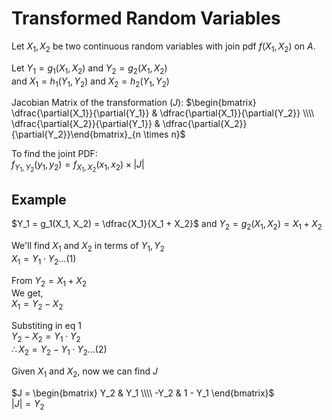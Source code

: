 # Transformed Random Variables

Let $X_1, X_2$ be two continuous random variables with join pdf $f(X_1, X_2)$ on $A$.  

Let $Y_1 = g_1(X_1, X_2)$ and $Y_2 = g_2(X_1, X_2)$  
and $X_1 = h_1(Y_1, Y_2)$ and $X_2 = h_2(Y_1, Y_2)$  

Jacobian Matrix of the transformation $(J)$:
$\begin{bmatrix} \dfrac{\partial{X_1}}{\partial{Y_1}} &  \dfrac{\partial{X_1}}{\partial{Y_2}} \\\\ \dfrac{\partial{X_2}}{\partial{Y_1}} & \dfrac{\partial{X_2}}{\partial{Y_2}}\end{bmatrix}_{n \times n}$  

To find the joint PDF:  
$f_{Y_1, Y_2}(y_1, y_2) = f_{X_1, X_2}(x_1, x_2) \times |J|$

## Example  

$Y_1 = g_1(X_1, X_2) = \dfrac{X_1}{X_1 + X_2}$ and $Y_2 = g_2(X_1, X_2) = X_1 + X_2$  

We'll find $X_1$ and $X_2$ in terms of $Y_1, Y_2$   
$X_1 = Y_1 \cdot Y_2 \dots (1)$  

From $Y_2 = X_1 + X_2$   
We get,  
$X_1 = Y_2 - X_2$      
 
Substiting in eq $1$   
$Y_2 - X_2 = Y_1 \cdot Y_2$  
$\therefore X_2 = Y_2 - Y_1 \cdot Y_2 \dots (2)$  

Given $X_1$ and $X_2$, now we can find $J$  

$J = \begin{bmatrix} Y_2 &  Y_1 \\\\ -Y_2 & 1 - Y_1 \end{bmatrix}$  
$|J| = Y_2$